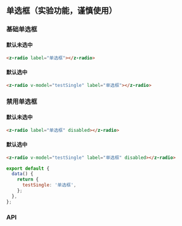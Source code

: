 ## 单选框（实验功能，谨慎使用）

### 基础单选框

#### 默认未选中

<template>
  <z-radio
    label="单选框">
  </z-radio>
</template>

```html
<z-radio label="单选框"></z-radio>
```

#### 默认选中

<template>
  <z-radio
    v-model="testSingle"
    label="单选框">
  </z-radio>
</template>

```html
<z-radio v-model="testSingle" label="单选框"></z-radio>
```

### 禁用单选框

#### 默认未选中

<template>
  <z-radio
    label="单选框"
    disabled>
  </z-radio>
</template>

```html
<z-radio label="单选框" disabled></z-radio>
```

#### 默认选中

<template>
  <z-radio
    v-model="testSingle"
    label="单选框"
    disabled>
  </z-radio>
</template>

```html
<z-radio v-model="testSingle" label="单选框" disabled></z-radio>
```

<script>
export default {
  data() {
    return {
      testSingle: '单选框',
    };
  },
};
</script>

```js
export default {
  data() {
    return {
      testSingle: '单选框',
    };
  },
};
```

### API
<z-table
  :ths="['参数','类型','必填','默认值','说明']"
  :trs="[
    ['label','String, Number','是','-','单选框对应的值'],
    ['value','String, Number','否','-','传给单选框的值'],
    ['disabled','Boolean','否','false','是否禁用单选框'],
    ['name','String','否','-','单选框的name']
  ]">
</z-table>
